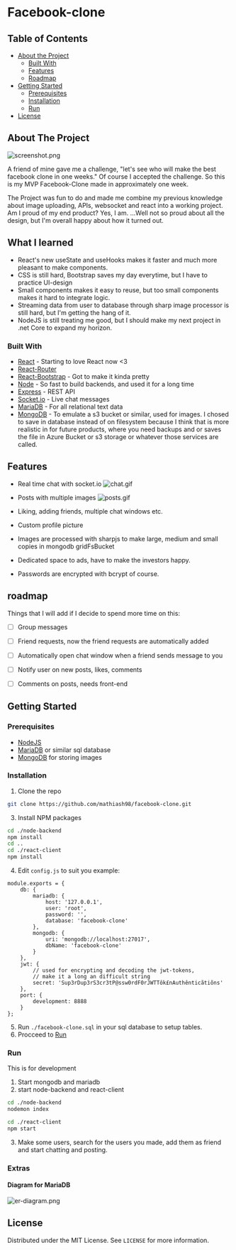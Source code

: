 # Facebook-clone

<!-- TABLE OF CONTENTS -->
## Table of Contents

* [About the Project](#about-the-project)
  * [Built With](#built-with)
  * [Features](#features)
  * [Roadmap](#roadmap)
* [Getting Started](#getting-started)
  * [Prerequisites](#prerequisites)
  * [Installation](#installation)
  * [Run](#run)
* [License](#license)



<!-- ABOUT THE PROJECT -->
## About The Project

![screenshot.png]

A friend of mine gave me a challenge, "let's see who will make the best facebook clone in one weeks." Of course I accepted the challenge. So this is my MVP Facebook-Clone made in approximately one week.

The Project was fun to do and made me combine my previous knowledge about image uploading, APIs, websocket and react into a working project. Am I proud of my end product? Yes, I am. ...Well not so proud about all the design, but I'm overall happy about how it turned out.

## What I learned
- React's new useState and useHooks makes it faster and much more pleasant to make components.
- CSS is still hard, Bootstrap saves my day everytime, but I have to practice UI-design
- Small components makes it easy to reuse, but too small components makes it hard to integrate logic.
- Streaming data from user to database through sharp image processor is still hard, but I'm getting the hang of it.
- NodeJS is still treating me good, but I should make my next project in .net Core to expand my horizon.

### Built With
* [React](https://reactjs.org/) - Starting to love React now <3
* [React-Router](https://reacttraining.com/react-router/)
* [React-Bootstrap](https://react-bootstrap.github.io/) - Got to make it kinda pretty
* [Node](https://nodejs.org/en/) - So fast to build backends, and used it for a long time
* [Express](https://expressjs.com/) - REST API
* [Socket.io](https://socket.io/) - Live chat messages
* [MariaDB](https://mariadb.org/) - For all relational text data
* [MongoDB](https://mongodb.org/) - To emulate a s3 bucket or similar, used for images. I chosed to save in database instead of on filesystem because I think that is more realistic in for future products, where you need backups and or saves the file in Azure Bucket or s3 storage or whatever those services are called.

## Features
- Real time chat with socket.io
![chat.gif]

- Posts with multiple images
![posts.gif]

- Liking, adding friends, multiple chat windows etc.
- Custom profile picture
- Images are processed with sharpjs to make large, medium and small copies in mongodb gridFsBucket
- Dedicated space to ads, have to make the investors happy.
- Passwords are encrypted with bcrypt of course.

## roadmap
Things that I will add if I decide to spend more time on this:
- [ ] Group messages
- [ ] Friend requests, now the friend requests are automatically added
- [ ] Automatically open chat window when a friend sends message to you
- [ ] Notify user on new posts, likes, comments
- [ ] Comments on posts, needs front-end


<!-- GETTING STARTED -->
## Getting Started

### Prerequisites
* [NodeJS](https://nodejs.org/en/)
* [MariaDB](https://downloads.mariadb.org/) or similar sql database
* [MongoDB](https://www.mongodb.com/download-center/community) for storing images

### Installation

1. Clone the repo
```sh
git clone https://github.com/mathiash98/facebook-clone.git
```
3. Install NPM packages
```sh
cd ./node-backend
npm install
cd ..
cd ./react-client
npm install
```
4. Edit `config.js` to suit you example:
```JS
module.exports = {
    db: {
        mariadb: {
            host: '127.0.0.1',
            user: 'root',
            password: '',
            database: 'facebook-clone'
        },
        mongodb: {
            uri: 'mongodb://localhost:27017',
            dbName: 'facebook-clone'
        }
    },
    jwt: {
        // used for encrypting and decoding the jwt-tokens,
        // make it a long an difficult string
        secret: 'Sup3rDup3rS3cr3tP@ssw0rdF0rJWTTôk£nAuthênticãtiõns'
    },
    port: {
        development: 8888
    }
};
```
5. Run `./facebook-clone.sql` in your sql database to setup tables.
6. Procceed to [Run](#run)

### Run
This is for development
1. Start mongodb and mariadb
2. start node-backend and react-client
```sh
cd ./node-backend
nodemon index
```
```sh
cd ./react-client
npm start
```
3. Make some users, search for the users you made, add them as friend and start chatting and posting.

### Extras
#### Diagram for MariaDB
![er-diagram.png]

<!-- LICENSE -->
## License
Distributed under the MIT License. See `LICENSE` for more information.


<!-- MARKDOWN LINKS & IMAGES -->
[screenshot.png]: ./screenshot.png
[chat.gif]: ./chat.gif
[posts.gif]: ./posts.gif
[er-diagram.png]: ./er-diagram.png
